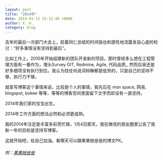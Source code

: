```yaml
---
layout: post
title: "2014年"
date: 2014-01-13 15:12:48 +0800
author: X. H.
category: blog
---
```

去年的最后一次部门大会上，趁着同仁总结的时间我也和感性地流露发自心底的检讨：“好多事情没有坚持到最后”。

比如工作上，2010年开始组建新的团队开发新的项目。那时曾经多么想在工程管理方面有一番作为，埋头Survey GIT, Redmine, Agile, 代码品质,, 然而后来还是好多细项没有执行到位。我认为找任何说词辩解都是徒劳的，只是自己的坚持不够，执行力不够。

就拿写博客这个事情来说，比较是个人的事情，我先后在 msn space, 网易, blogspot, bokee 等等，等等的博客空间里面留下文字而却没有一直坚持。

2014年我们家的宝宝出生。

2014年工作方面的想法必然和必须更成熟。

我的2014年注定是丰富多彩而忙碌，1月4日那天，我在微信的朋友圈里公告了我新一年的目标是坚持写博客。


这就开始吧，给自己加油。看哪天可以跟果果她爸爸的博文PK。

###### 附：[果果她爸爸](http://blog.sina.com.cn/tobebetterpm)

